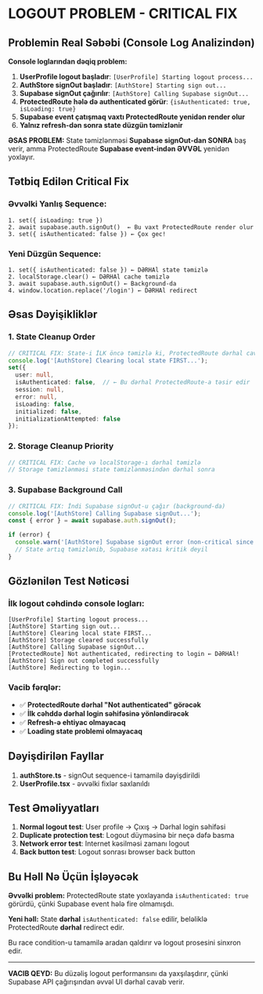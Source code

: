 # LOGOUT PROBLEM - CRITICAL FIX

## Problemin Real Səbəbi (Console Log Analizindən)

**Console loglarından dəqiq problem:**

1. **UserProfile logout başladır**: `[UserProfile] Starting logout process...`
2. **AuthStore signOut başladır**: `[AuthStore] Starting sign out...`  
3. **Supabase signOut çağırılır**: `[AuthStore] Calling Supabase signOut...`
4. **ProtectedRoute hələ də authenticated görür**: `{isAuthenticated: true, isLoading: true}`
5. **Supabase event çatışmaq vaxtı ProtectedRoute yenidən render olur**
6. **Yalnız refresh-dən sonra state düzgün təmizlənir**

**ƏSAS PROBLEM:** State təmizlənməsi **Supabase signOut-dan SONRA** baş verir, amma ProtectedRoute **Supabase event-indən ƏVVƏL** yenidən yoxlayır.

## Tətbiq Edilən Critical Fix

### Əvvəlki Yanlış Sequence:
```
1. set({ isLoading: true })
2. await supabase.auth.signOut()  ← Bu vaxt ProtectedRoute render olur
3. set({ isAuthenticated: false }) ← Çox gec!
```

### Yeni Düzgün Sequence:
```
1. set({ isAuthenticated: false }) ← DƏRHAl state təmizlə
2. localStorage.clear() ← DƏRHAl cache təmizlə  
3. await supabase.auth.signOut() ← Background-da
4. window.location.replace('/login') ← DƏRHAl redirect
```

## Əsas Dəyişikliklər

### 1. **State Cleanup Order** 
```typescript
// CRITICAL FIX: State-i İLK öncə təmizlə ki, ProtectedRoute dərhal cavab versin
console.log('[AuthStore] Clearing local state FIRST...');
set({ 
  user: null, 
  isAuthenticated: false,  // ← Bu dərhal ProtectedRoute-a təsir edir
  session: null,
  error: null,
  isLoading: false,
  initialized: false,
  initializationAttempted: false
});
```

### 2. **Storage Cleanup Priority**
```typescript
// CRITICAL FIX: Cache və localStorage-ı dərhal təmizlə
// Storage təmizlənməsi state təmizlənməsindən dərhal sonra
```

### 3. **Supabase Background Call**
```typescript
// CRITICAL FIX: İndi Supabase signOut-u çağır (background-da)
console.log('[AuthStore] Calling Supabase signOut...');
const { error } = await supabase.auth.signOut();

if (error) {
  console.warn('[AuthStore] Supabase signOut error (non-critical since state already cleared):', error);
  // State artıq təmizlənib, Supabase xətası kritik deyil
}
```

## Gözlənilən Test Nəticəsi

### İlk logout cəhdində console logları:
```
[UserProfile] Starting logout process...
[AuthStore] Starting sign out...
[AuthStore] Clearing local state FIRST...
[AuthStore] Storage cleared successfully
[AuthStore] Calling Supabase signOut...
[ProtectedRoute] Not authenticated, redirecting to login ← DƏRHAl!
[AuthStore] Sign out completed successfully
[AuthStore] Redirecting to login...
```

### Vacib fərqlər:
- ✅ **ProtectedRoute dərhal "Not authenticated" görəcək**
- ✅ **İlk cəhddə dərhal login səhifəsinə yönləndirəcək**  
- ✅ **Refresh-ə ehtiyac olmayacaq**
- ✅ **Loading state problemi olmayacaq**

## Dəyişdirilən Fayllar

1. **authStore.ts** - signOut sequence-i tamamilə dəyişdirildi
2. **UserProfile.tsx** - əvvəlki fixlər saxlanıldı

## Test Əməliyyatları

1. **Normal logout test**: User profile → Çıxış → Dərhal login səhifəsi
2. **Duplicate protection test**: Logout düyməsinə bir neçə dəfə basma
3. **Network error test**: Internet kəsilməsi zamanı logout
4. **Back button test**: Logout sonrası browser back button

## Bu Həll Nə Üçün İşləyəcək

**Əvvəlki problem:** ProtectedRoute state yoxlayanda `isAuthenticated: true` görürdü, çünki Supabase event hələ fire olmamışdı.

**Yeni həll:** State **dərhal** `isAuthenticated: false` edilir, beləliklə ProtectedRoute **dərhal** redirect edir.

Bu race condition-u tamamilə aradan qaldırır və logout prosesini sinxron edir.

---

**VACIB QEYD:** Bu düzəliş logout performansını da yaxşılaşdırır, çünki Supabase API çağırışından əvvəl UI dərhal cavab verir.